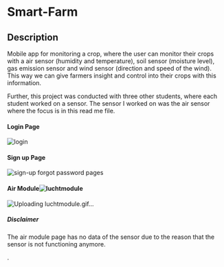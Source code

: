 # Smart-Farm

## Description
Mobile app for monitoring a crop, where the user can monitor their crops with a air sensor (humidity and temperature), soil sensor (moisture level), gas emission sensor and wind sensor (direction and speed of the wind).
This way we can give farmers insight and control into their crops with this information.

Further, this project was conducted with three other students, where each student worked on a sensor. 
The sensor I worked on was the air sensor where the focus is in this read me file.

#### Login Page
![login](https://user-images.githubusercontent.com/78371221/216365009-e8b6f490-2c20-47fc-b655-6dc81801197e.gif)

#### Sign up Page
![sign-up   forgot password pages](https://user-images.githubusercontent.com/78371221/216364983-53562926-74a0-4228-b23c-5ea473ab153d.gif)

#### Air Module![luchtmodule](https://user-images.githubusercontent.com/78371221/216365066-337fc612-fc89-419e-bea3-cc619a50e784.gif)
![Uploading luchtmodule.gif…]()

##### Disclaimer
The air module page has no data of the sensor due to the reason that the sensor is not functioning anymore.





.


